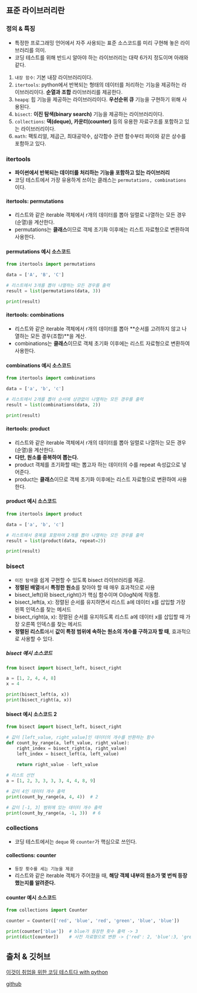 ## 표준 라이브러리란
### 정의 & 특징
- 특정한 프로그래밍 언어에서 자주 사용되는 표준 소스코드를 미리 구현해 놓은 라이브러리를 의미.
- 코딩 테스트를 위해 반드시 알아야 하는 라이브러리는 대략 6가지 정도이며 아래와 같다.
1. `내장 함수`: 기본 내장 라이브러리이다.
2. `itertools`: python에서 반복되는 형태의 데이터를 처리하는 기능을 제공하는 라이브러리이다. **순열과 조합** 라이브러리를 제공한다.
3. `heapq`: 힙 기능을 제공하는 라이브러리이다. **우선순위 큐** 기능을 구현하기 위해 사용된다.
4. `bisect`: **이진 탐색(binary search)** 기능을 제공하는 라이브러리이다.
5. `collections`: **덱(deque), 카운터(counter)** 등의 유용한 자료구조를 포함하고 있는 라이브러리이다.
6. `math`: 팩토리얼, 제곱근, 최대공약수, 삼각함수 관련 함수부터 파이와 같은 상수를 포함하고 있다.

### itertools
- **파이썬에서 반복되는 데이터를 처리하는 기능을 포함하고 있는 라이브러리**
- 코딩 테스트에서 가장 유용하게 쓰이는 클래스는 `permutations, combinations`이다.

#### itertools: permutations
- 리스트와 같은 iterable 객체에서 r개의 데이터를 뽑아 일렬로 나열하는 모든 경우(순열)을 계산한다.
- permutations는 **클래스**이므로 객체 초기화 이후에는 리스트 자료형으로 변환하여 사용한다.

#### permutations 예시 소스코드
```python
from itertools import permutations

data = ['A', 'B', 'C']

# 리스트에서 3개를 뽑아 나열하는 모든 경우를 출력
result = list(permutations(data, 3))

print(result)
```

#### itertools: combinations
- 리스트와 같은 iterable 객체에서 r개의 데이터를 뽑아 **순서를 고려하지 않고 나열하는 모든 경우(조합)**을 계산.
- combinations는 **클래스**이므로 객체 초기화 이후에는 리스트 자료형으로 변환하여 사용한다.

#### combinations 예시 소스코드
```python
from itertools import combinations

data = ['a', 'b', 'c']

# 리스트에서 2개를 뽑아 순서에 상관없이 나열하는 모든 경우를 출력
result = list(combinations(data, 2))

print(result)
```

#### itertools: product
- 리스트와 같은 iterable 객체에서 r개의 데이터를 뽑아 일렬로 나열하는 모든 경우(순열)을 계산한다.
- **다만, 원소를 중복하여 뽑는다.**
- product 객체를 초기화할 때는 뽑고자 하는 데이터의 수를 repeat 속성값으로 넣어준다.
- product는 **클래스**이므로 객체 초기화 이후에는 리스트 자료형으로 변환하여 사용한다.

#### product 예시 소스코드
```python
from itertools import product

data = ['a', 'b', 'c']

# 리스트에서 중복을 포함하여 2개를 뽑아 나열하는 모든 경우를 출력
result = list(product(data, repeat=2))

print(result)
```

### bisect
- `이진 탐색`을 쉽게 구현할 수 있도록 bisect 라이브러리를 제공.
- **정렬된 배열**에서 **특정한 원소**를 찾아야 할 때 매우 효과적으로 사용
- bisect_left()와 bisect_right()가 핵심 함수이며 O(logN)에 작동함.
- bisect_left(a, x): 정렬된 순서를 유지하면서 리스트 a에 데이터 x를 삽입할 가장 왼쪽 인덱스를 찾는 메서드
- bisect_right(a, x): 정렬된 순서를 유지하도록 리스트 a에 데이터 x를 삽입할 때 가장 오른쪽 인덱스를 찾는 메서드
- **정렬된 리스트**에서 **값이 특정 범위에 속하는 원소의 개수를 구하고자 할 때**, 효과적으로 사용할 수 있다.

##### bisect 예시 소스코드
```python
from bisect import bisect_left, bisect_right

a = [1, 2, 4, 4, 8]
x = 4

print(bisect_left(a, x))
print(bisect_right(a, x))
```

#### bisect 예시 소스코드 2
```python
from bisect import bisect_left, bisect_right

# 값이 [left_value, right_value]인 데이터의 개수를 반환하는 함수
def count_by_range(a, left_value, right_value):
    right_index = bisect_right(a, right_value)
    left_index = bisect_left(a, left_value)
    
    return right_value - left_value

# 리스트 선언
a = [1, 2, 3, 3, 3, 3, 4, 4, 8, 9]

# 값이 4인 데이터 개수 출력
print(count_by_range(a, 4, 4))  # 2

# 값이 [-1, 3] 범위에 있는 데이터 개수 출력
print(count_by_range(a, -1, 3))  # 6
```

### collections
- 코딩 테스트에서는 `deque` 와 `counter`가 핵심으로 쓰인다.

#### collections: counter
- `등장 횟수를 세는 기능을 제공`
- 리스트와 같은 iterable 객체가 주어졌을 때, **해당 객체 내부의 원소가 몇 번씩 등장했는지를 알려준다.**

#### counter 예시 소스코드
```python
from collections import Counter

counter = Counter(['red', 'blue', 'red', 'green', 'blue', 'blue'])

print(counter['blue'])  # blue가 등장한 횟수 출력 -> 3
print(dict[counter])    # 사전 자료형으로 변환 -> {'red': 2, 'blue':3, 'green': 1}
```

## 출처 & 깃허브
[이것이 취업을 위한 코딩 테스트다 with python](http://www.yes24.com/Product/Goods/91433923)

[github](https://github.com/KYUSEONGHAN/python-for-coding-test)